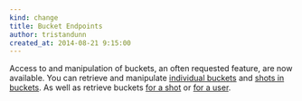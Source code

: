 ```yaml
---
kind: change
title: Bucket Endpoints
author: tristandunn
created_at: 2014-08-21 9:15:00
---
```


Access to and manipulation of buckets, an often requested feature, are now
available. You can retrieve and manipulate [individual buckets](/v1/buckets/)
and [shots in buckets](/v1/buckets/shots/). As well as retrieve buckets [for a
shot](/v1/shots/buckets/) or [for a user](/v1/users/buckets/).
